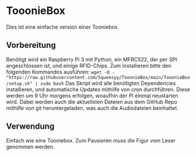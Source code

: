 # TooonieBox
Dies ist eine einfache version einer Tooniebox. 
## Vorbereitung
Benötigt wird ein Raspberry Pi 3 mit Python, ein MFRC522, der per SPI angeschlossen ist, und einige RFID-Chips.
Zum Installieren bitte den folgenden Kommandos ausführen:
```wget -O - "https://raw.githubusercontent.com/Squeesyy/TooonieBox/main/TooonieBox/setup.sh" | sudo bash```
Das Skript wird alle benötigten Dependencies installieren, und automatische Updates mithilfe von cron durchführen. Diese werden um 9 Uhr morgens erfolgen, woaufhin der Pi einmal neustarten wird. 
Dabei werden auch die aktuellsten Dateien aus dem GitHub Repo mithilfe von git heruntergeladen, was auch die Audiodateien beinhaltet.

## Verwendung
Einfach wie eine Tooniebox. Zum Pausieren muss die Figur vom Leser genommen werden.
